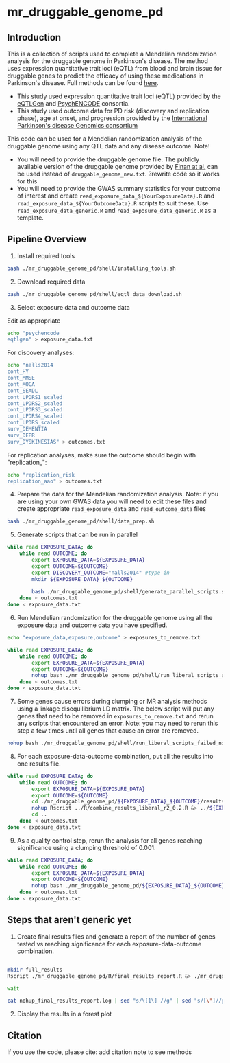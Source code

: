 # mr_druggable_genome_pd

## Introduction
This is a collection of scripts used to complete a Mendelian randomization analysis for the druggable genome in Parkinson's disease. The method uses expression quantitative trait loci (eQTL) from blood and brain tissue for druggable genes to predict the efficacy of using these medications in Parkinson's disease. Full methods can be found [here]().
* This study used expression quantitative trait loci (eQTL) provided by the [eQTLGen](https://eqtlgen.org) and [PsychENCODE](http://resource.psychencode.org) consortia.
* This study used outcome data for PD risk (discovery and replication phase), age at onset, and progression provided by the [International Parkinson's disease Genomics consortium](http://pdgenetics.org/resources)

This code can be used for a Mendelian randomization analysis of the druggable genome using any QTL data and any disease outcome. Note!
* You will need to provide the druggable genome file. The publicly available version of the druggable genome provided by [Finan at al.](https://pubmed.ncbi.nlm.nih.gov/28356508/) can be used instead of `druggable_genome_new.txt`. ?rewrite code so it works for this
* You will need to provide the GWAS summary statistics for your outcome of interest and create `read_exposure_data_${YourExposureData}.R` and `read_exposure_data_${YourOutcomeData}.R` scripts to suit these. Use `read_exposure_data_generic.R` and `read_exposure_data_generic.R` as a template.




## Pipeline Overview



1. Install required tools

```bash
bash ./mr_druggable_genome_pd/shell/installing_tools.sh
```


2. Download required data

```bash
bash ./mr_druggable_genome_pd/shell/eqtl_data_download.sh
```


3. Select exposure data and outcome data

Edit as appropriate
```bash
echo "psychencode
eqtlgen" > exposure_data.txt
```


For discovery analyses:
```bash
echo "nalls2014
cont_HY
cont_MMSE
cont_MOCA
cont_SEADL
cont_UPDRS1_scaled
cont_UPDRS2_scaled
cont_UPDRS3_scaled
cont_UPDRS4_scaled
cont_UPDRS_scaled
surv_DEMENTIA
surv_DEPR
surv_DYSKINESIAS" > outcomes.txt
```


For replication analyses, make sure the outcome should begin with "replication_":
```bash
echo "replication_risk
replication_aao" > outcomes.txt
```


4. Prepare the data for the Mendelian randomization analysis. Note: if you are using your own GWAS data you will need to edit these files and create appropriate `read_exposure_data` and `read_outcome_data` files
```bash
bash ./mr_druggable_genome_pd/shell/data_prep.sh
```

5. Generate scripts that can be run in parallel
```bash
while read EXPOSURE_DATA; do
    while read OUTCOME; do
        export EXPOSURE_DATA=${EXPOSURE_DATA}
        export OUTCOME=${OUTCOME}
        export DISCOVERY_OUTCOME="nalls2014" #type in
        mkdir ${EXPOSURE_DATA}_${OUTCOME}
        
        bash ./mr_druggable_genome_pd/shell/generate_parallel_scripts.sh
    done < outcomes.txt
done < exposure_data.txt
```

6. Run Mendelian randomization for the druggable genome using all the exposure data and outcome data you have specified.
```bash
echo "exposure_data,exposure,outcome" > exposures_to_remove.txt

while read EXPOSURE_DATA; do
    while read OUTCOME; do
        export EXPOSURE_DATA=${EXPOSURE_DATA}
        export OUTCOME=${OUTCOME}
        nohup bash ./mr_druggable_genome_pd/shell/run_liberal_scripts_all_nohup.sh &> ./mr_druggable_genome_pd/shell/nohup_run_liberal_scripts_all.log &
    done < outcomes.txt
done < exposure_data.txt
```

7. Some genes cause errors during clumping or MR analysis methods using a linkage disequilibrium LD matrix. The below script will put any genes that need to be removed in `exposures_to_remove.txt` and rerun any scripts that encountered an error. Note: you may need to rerun this step a few times until all genes that cause an error are removed.
```bash
nohup bash ./mr_druggable_genome_pd/shell/run_liberal_scripts_failed_nohup.sh &> ./mr_druggable_genome_pd/shell/nohup_run_liberal_scripts_failed.log &
```

8. For each exposure-data-outcome combination, put all the results into one results file.
```bash
while read EXPOSURE_DATA; do
    while read OUTCOME; do
        export EXPOSURE_DATA=${EXPOSURE_DATA}
        export OUTCOME=${OUTCOME}
        cd ./mr_druggable_genome_pd/${EXPOSURE_DATA}_${OUTCOME}/results
        nohup Rscript ../R/combine_results_liberal_r2_0.2.R &> ../${EXPOSURE_DATA}_${OUTCOME}/nohup_combine_results_liberal_r2_0.2_${EXPOSURE_DATA}_${OUTCOME}.log &
        cd ..
    done < outcomes.txt
done < exposure_data.txt
```

9. As a quality control step, rerun the analysis for all genes reaching significance using a clumping threshold of 0.001.
```bash
while read EXPOSURE_DATA; do
    while read OUTCOME; do
        export EXPOSURE_DATA=${EXPOSURE_DATA}
        export OUTCOME=${OUTCOME}
        nohup bash ./mr_druggable_genome_pd/${EXPOSURE_DATA}_${OUTCOME}/script_conservative_r2_0.001_${EXPOSURE_DATA}_${OUTCOME}.sh &> ./mr_druggable_genome_pd/${EXPOSURE_DATA}_${OUTCOME}/nohup_script_conservative_r2_0.001_${EXPOSURE_DATA}_${OUTCOME}.log &
    done < outcomes.txt
done < exposure_data.txt
```


## Steps that aren't generic yet
1. Create final results files and generate a report of the number of genes tested vs reaching significance for each exposure-data-outcome combination.
```bash

mkdir full_results
Rscript ./mr_druggable_genome_pd/R/final_results_report.R &> ./mr_druggable_genome_pd/nohup_final_results_report.log &

wait

cat nohup_final_results_report.log | sed "s/\[1\] //g" | sed "s/[\"]//g" > full_results/final_results_report.txt

```

2. Display the results in a forest plot


## Citation
If you use the code, please cite:
add citation
note to see methods
